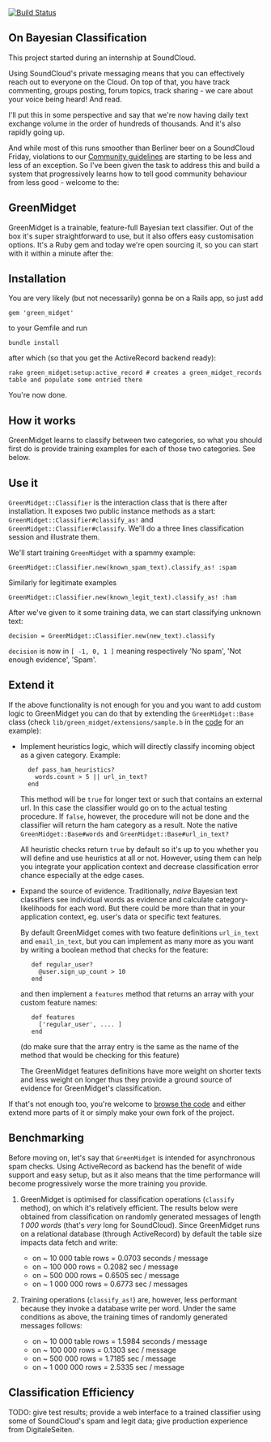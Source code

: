 [![Build
Status](https://secure.travis-ci.org/chochkov/GreenMidget.png)](http://travis-ci.org/chochkov/GreenMidget)

On Bayesian Classification
----------

This project started during an internship at SoundCloud.

Using SoundCloud's private messaging means that you can effectively reach out to everyone on the Cloud. On top of that, you have track commenting, groups posting, forum topics, track sharing - we care about your voice being heard! And read.

I'll put this in some perspective and say that we're now having daily text exchange volume in the order of hundreds of thousands. And it's also rapidly going up.

And while most of this runs smoother than Berliner beer on a SoundCloud Friday, violations to our [Community guidelines][guidelines] are starting to be less and less of an exception. So I've been given the task to address this and build a system that progressively learns how to tell good community behaviour from less good - welcome to the:

GreenMidget
----------

GreenMidget is a trainable, feature-full Bayesian text classifier. Out of the box it's super straightforward to use, but it also offers easy customisation options. It's a Ruby gem and today we're open sourcing it, so you can start with it within a minute after the:

Installation
----------

You are very likely (but not necessarily) gonna be on a Rails app, so just add

    gem 'green_midget'

to your Gemfile and run

    bundle install

after which (so that you get the ActiveRecord backend ready):

    rake green_midget:setup:active_record # creates a green_midget_records table and populate some entried there

You're now done.

How it works
----------

GreenMidget learns to classify between two categories, so what you should first do is provide training examples for each of those two categories. See below.

Use it
----------

`GreenMidget::Classifier` is the interaction class that is there after installation. It exposes two public instance methods as a start: `GreenMidget::Classifier#classify_as!` and `GreenMidget::Classifier#classify`. We'll do a three lines classification session and illustrate them.

We'll start training `GreenMidget` with a spammy example:

    GreenMidget::Classifier.new(known_spam_text).classify_as! :spam

Similarly for legitimate examples

    GreenMidget::Classifier.new(known_legit_text).classify_as! :ham

After we've given to it some training data, we can start classifying unknown text:

    decision = GreenMidget::Classifier.new(new_text).classify

`decision` is now in `[ -1, 0, 1 ]` meaning respectively 'No spam', 'Not enough evidence', 'Spam'.

Extend it
----------

If the above functionality is not enough for you and you want to add custom logic to GreenMidget you can do that by extending the `GreenMidget::Base` class (check `lib/green_midget/extensions/sample.b` in the [code][green_midget_github] for an example):

* Implement heuristics logic, which will directly classify incoming object as a given category. Example:

        def pass_ham_heuristics?
          words.count > 5 || url_in_text?
        end

  This method will be `true` for longer text or such that contains an external url. In this case the classifier would go on to the actual testing procedure. If `false`, however, the procedure will not be done and the classifier will return the ham category as a result. Note the native `GreenMidget::Base#words` and `GreenMidget::Base#url_in_text?`

  All heuristic checks return `true` by default so it's up to you whether you will define and use heuristics at all or not. However, using them can help you integrate your application context and decrease classification error chance especially at the edge cases.

* Expand the source of evidence. Traditionally, _naive_ Bayesian text classifiers see individual words as evidence and calculate category-likelihoods for each word. But there could be more than that in your application context, eg. user's data or specific text features.

  By default GreenMidget comes with two feature definitions `url_in_text` and `email_in_text`, but you can implement as many more as you want by writing a boolean method that checks for the feature:

         def regular_user?
           @user.sign_up_count > 10
         end

  and then implement a `features` method that returns an array with your custom feature names:

         def features
           ['regular_user', .... ]
         end

  (do make sure that the array entry is the same as the name of the method that would be checking for this feature)

  The GreenMidget features definitions have more weight on shorter texts and less weight on longer thus they provide a ground source of evidence for GreenMidget's classification.

If that's not enough too, you're welcome to [browse the code][green_midget_github] and either extend more parts of it or simply make your own fork of the project.

Benchmarking
----------

Before moving on, let's say that `GreenMidget` is intended for asynchronous spam checks. Using ActiveRecord as backend has the benefit of wide support and easy setup, but as it also means that the time performance will become progressively worse the more training you provide.

1. GreenMidget is optimised for classification operations (`classify` method), on which it's relatively efficient. The results below were obtained from classification on randomly generated messages of length _1 000 words_ (that's _very_ long for SoundCloud). Since GreenMidget runs on a relational database (through ActiveRecord) by default the table size impacts data fetch and write:

	* on ~ 10 000 table rows = 0.0703 seconds / message
	* on ~ 100 000 rows = 0.2082 sec / message
	* on ~ 500 000 rows = 0.6505 sec / message
	* on ~ 1 000 000 rows = 0.6773 sec / messages

2. Training operations (`classify_as!`) are, however, less performant because they invoke a database write per word. Under the same conditions as above, the training times of randomly generated messages follows:

	* on ~ 10 000 table rows = 1.5984 seconds / message
	* on ~ 100 000 rows = 0.1303 sec / message
	* on ~ 500 000 rows = 1.7185 sec / message
	* on ~ 1 000 000 rows = 2.5335 sec / message

Classification Efficiency
----------

TODO: give test results; provide a web interface to a trained classifier using some of SoundCloud's spam and legit data; give production experience from DigitaleSeiten.

[green_midget_github]: http://github.com/chochkov/GreenMidget "Github repository"
[guidelines]: http://soundcloud.com/community-guidelines "Community guidelines"
